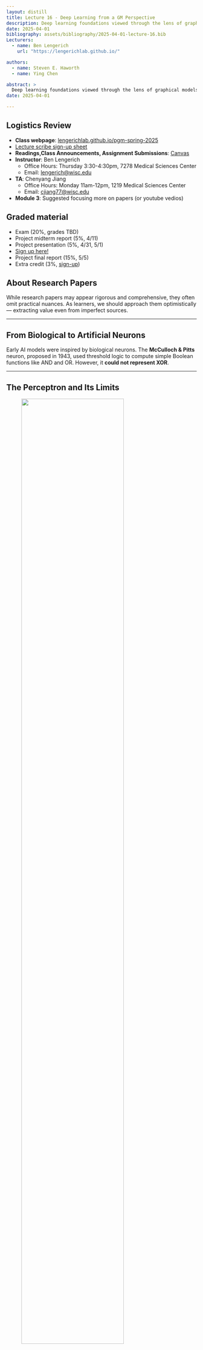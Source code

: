 ```yaml
---
layout: distill
title: Lecture 16 - Deep Learning from a GM Perspective
description: Deep learning foundations viewed through the lens of graphical models, covering perceptrons, neural networks, backpropagation, and probabilistic interpretations.
date: 2025-04-01
bibliography: assets/bibliography/2025-04-01-lecture-16.bib
Lecturers:
  - name: Ben Lengerich
    url: "https://lengerichlab.github.io/"

authors:
  - name: Steven E. Haworth
  - name: Ying Chen

abstract: >
  Deep learning foundations viewed through the lens of graphical models, covering perceptrons, neural networks, backpropagation, and probabilistic interpretations.
date: 2025-04-01

---
```




## Logistics Review

- **Class webpage**: [lengerichlab.github.io/pgm-spring-2025](https://lengerichlab.github.io/pgm-spring-2025)
- [Lecture scribe sign-up sheet](https://docs.google.com/spreadsheets/d/1-Mj0MwkSxidVe-HfnMZyUIk4N8cwMeuGzEYTrgDjKqk/edit?gid=0)
- **Readings,Class Announcements, Assignment Submissions**: [Canvas](https://canvas.wisc.edu/courses/447453)
- **Instructor**: Ben Lengerich
  - Office Hours: Thursday 3:30-4:30pm, 7278 Medical Sciences Center
  - Email: [lengerich@wisc.edu](mailto:lengerich@wisc.edu)
- **TA**: Chenyang Jiang
  - Office Hours: Monday 11am-12pm, 1219 Medical Sciences Center
  - Email: [cjiang77@wisc.edu](mailto:cjiang77@wisc.edu)
- **Module 3**: Suggested focusing more on papers (or youtube vedios)

## Graded material

- Exam (20%, grades TBD)
- Project midterm report (5%, 4/11)
-  Project presentation (5%, 4/31, 5/1)
  - [Sign up here!](https://docs.google.com/spreadsheets/d/1ZRhn7_ESWGQRcdXahAdlHdoAW1gGG5UZbM98teQQpfY/edit?gid=0#gid=0)
- Project final report (15%, 5/5) 
- Extra credit (3%, [sign-up](https://docs.google.com/spreadsheets/d/1-Mj0MwkSxidVe-HfnMZyUIk4N8cwMeuGzEYTrgDjKqk/edit?gid=0#gid=0))

## About Research Papers

While research papers may appear rigorous and comprehensive, they often omit practical nuances. As learners, we should approach them optimistically — extracting value even from imperfect sources.

---

## From Biological to Artificial Neurons

Early AI models were inspired by biological neurons. The **McCulloch & Pitts** neuron, proposed in 1943, used threshold logic to compute simple Boolean functions like AND and OR. However, it **could not represent XOR**.

---

## The Perceptron and Its Limits

<figure id="perceptron" class="l-body-outset">
<div class="row">
  <div class="col three">
    <img src="{{ '/assets/img/notes/lecture-15/perceptron.png'| relative_url }}" 
         style="width:80%; max-width:800px;" />
  </div>
</div>
</figure>
The perceptron extended MP neurons by introducing **weighted inputs** and **activation functions** (like sigmoid):
$$
f(x) = \sigma(w^\top x + b)
$$
This model supports gradient-based learning for functions like:

$$
Y \sim \mathcal{N}(f(x), \Sigma) \Rightarrow \arg\min_w \sum_i \left(y_i - f(x_i; w)\right)^2
$$

### Why XOR Cannot Be Represented

Suppose XOR could be represented by a single-layer perceptron. Then:

- \( \sigma(w_1 + w_2) < \theta \) for input (1,1)
- \( \sigma(w_1) \geq \theta \), \( \sigma(w_2) \geq \theta \) for inputs (1,0), (0,1)

Adding the latter two contradicts the first — **no linear decision boundary exists**.

---

## Multi-Layer Perceptrons (MLP)

<figure id="MLP" class="l-body-outset">
<div class="row">
  <div class="col three">
    <img src="{{ '/assets/img/notes/lecture-15/NN.png'| relative_url }}" 
         style="width:75%; max-width:800px;" />
  </div>
</div>
</figure>


To model non-linear functions like XOR, **multi-layer perceptrons** are introduced:

- **Input Layer** \( x \)
- **Hidden Layer(s)**: \( h = \sigma(Wx + b) \)
- **Output Layer**: \( \hat{y} = W' h + b' \)

This architecture allows **hierarchical feature extraction** and can represent any continuous function under mild assumptions.

---

## Backpropagation

Neural networks are compositions of differentiable functions:

$$
L = \ell(f_3(f_2(f_1(x))))
$$


The gradient is computed via **reverse-mode autodiff**:

$$
\frac{dL}{dx} = \frac{dL}{df_3} \cdot \frac{df_3}{df_2} \cdot \frac{df_2}{df_1} \cdot \frac{df_1}{dx}
$$
This process is the core of **backpropagation**, enabling scalable training of deep networks.

---

## Graphical Models vs. Deep Nets

| Graphical Models (GMs)        | Deep Neural Networks (DNNs)   |
| ----------------------------- | ----------------------------- |
| Probabilistic semantics       | Function approximation        |
| Explicit latent variables     | Learned intermediate features |
| Inference via message passing | Learning via SGD              |

While GMs offer **interpretability**, DNNs provide **flexibility and scalability**. Hybrid models aim to combine both strengths.

---

## Probabilistic Neural Nets

### Restricted Boltzmann Machines (RBM)

<figure id="RBM" class="l-body-outset">
  <div class="row">
    <div class="col three">
      <img src="{{ 'assets/img/notes/lecture-15/RBM.png' | relative_url }}" 
           style="width:60%; max-width:800px;" />
    </div>
  </div>
  </figure>



An RBM is an undirected graphical model with visible \( v \) and hidden \( h \) units:

$$
P(v, h) \propto e^{-E(v, h)}, \quad E(v, h) = -v^\top W h - a^\top v - b^\top h
$$


RBMs are trained using **contrastive divergence**, and serve as building blocks for deeper models.

---

### Deep Belief Networks (DBN)

<figure id="DBN" class="l-body-outset">
  <div class="row">
    <div class="col three">
      <img src="{{ 'assets/img/notes/lecture-15/DBN.png' | relative_url }}" 
           style="width:45%; max-width:800px;" />
    </div>
  </div>
  </figure>




DBNs stack multiple RBMs and apply **layer-wise pretraining**, followed by supervised fine-tuning. They offer a probabilistic view of deep learning, with each layer capturing increasingly abstract representations.

<figure id="pretraining" class="l-body-outset">
  <div class="row">
    <div class="col three">
      <img src="{{ 'assets/img/notes/lecture-15/pretraining.png' | relative_url }}" 
           style="width:35%; max-width:800px;" />
    </div>
  </div>
  </figure>


<figure id="example-figure" class="l-body-outset">
  <div class="row">
    <div class="col one">
      <img src="{{ 'assets/img/notes/lecture-15/pretraining.png' | relative_url }}" />
    </div>
    <div class="col one">
      <img src="{{ 'assets/img/notes/lecture-15/pretraining.png' | relative_url }}" />
    </div>
    <div class="col one">
      <img src="{{ 'assets/img/notes/lecture-15/pretraining.png' | relative_url }}" />
    </div>
  </div>
  <figcaption>
    <strong>Figure caption title in bold.</strong>
    An example figure caption.
  </figcaption>

---

## NNs and GMs—Natural Complements

Neural networks and graphical models represent two major paradigms in probabilistic AI. While they originate from different modeling philosophies, they can be viewed as **complementary** in both function and design.

Graphical models (GMs) offer **structured representations** of joint distributions, with explicit semantics over variables and their dependencies. In contrast, neural networks (NNs) are powerful **function approximators**, trained end-to-end via gradient-based optimization. Despite this apparent contrast, many modern systems integrate the two:

- **GMs for interpretability, NNs for flexibility**: GMs allow for explicit latent structure and reasoning under uncertainty, while NNs can model complex, high-dimensional mappings without handcrafted features.

- **Neural modules within probabilistic models**: In structured prediction, NNs can be used to parameterize potentials in conditional random fields (CRFs), or emission probabilities in HMMs.

- **Probabilistic perspectives on NNs**: Some architectures (e.g., RBMs, DBNs) are inherently graphical models, and even standard feedforward networks can be viewed as approximate inference in layered latent variable models.

- **Uncertainty estimation in NNs**: Probabilistic modeling techniques such as variational inference or Bayesian dropout can be used to **quantify uncertainty** in neural predictions, a critical aspect in safety-sensitive domains.

Specific examples include:

- [Graves et al., 2013]^[@graves2013speech]: combined recurrent neural networks with probabilistic decoding in speech recognition, using RNNs for acoustic modeling and probabilistic search for decoding.
- [Collobert & Weston, 2011]^[@collobert2011natural]: applied deep networks to NLP tasks, where word embeddings are learned by a neural network, and structured output is modeled using CRFs.

Ultimately, **the synergy between GMs and NNs** enables systems that are both expressive and interpretable.

---

## References

- Graves et al., 2013
- Collobert & Weston, 2011

























